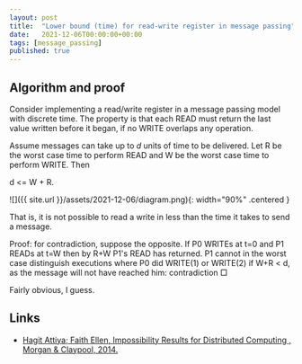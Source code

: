 ```yaml
---
layout: post
title:  "Lower bound (time) for read-write register in message passing"
date:   2021-12-06T00:00:00+00:00
tags: [message_passing]
published: true
---
```


## Algorithm and proof

Consider implementing a read/write register in a message passing model with discrete time. The property is that each READ must return the last value written before it began, if no WRITE overlaps any operation.

Assume messages can take up to _d_ units of time to be delivered. Let R be the worst case time to perform READ and W be the worst case time to perform WRITE. Then

d <= W + R.

![]({{ site.url }}/assets/2021-12-06/diagram.png){: width="90%" .centered }

That is, it is not possible to read a write in less than the time it takes to send a message.

Proof: for contradiction, suppose the opposite. If P0 WRITEs at t=0 and P1 READs at t=W then by R+W P1's READ has returned. P1 cannot in the worst case distinguish executions where P0 did WRITE(1) or WRITE(2) if W+R < d, as the message will not have reached him: contradiction □

Fairly obvious, I guess.

## Links

- [Hagit Attiya; Faith Ellen, Impossibility Results for Distributed Computing , Morgan & Claypool, 2014.](<https://ieeexplore.ieee.org/document/6855592/>)

